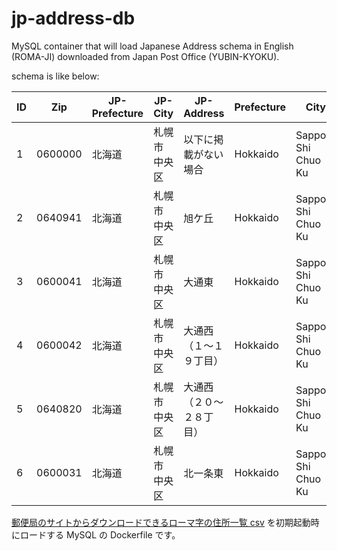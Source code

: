 # jp-address-db

MySQL container that will load Japanese Address schema in English (ROMA-JI) downloaded from Japan Post Office (YUBIN-KYOKU).

schema is like below:

| ID | Zip | JP-Prefecture | JP-City | JP-Address | Prefecture | City | Address |
|---|---|---|---|---|---|---|---|
| 1 | 0600000 | 北海道 | 札幌市　中央区 | 以下に掲載がない場合 | Hokkaido | Sapporo Shi Chuo Ku | 以下に掲載がない場合 |
| 2 | 0640941 | 北海道 | 札幌市　中央区 | 旭ケ丘 | Hokkaido | Sapporo Shi Chuo Ku | Asahigaoka |
| 3 | 0600041 | 北海道 | 札幌市　中央区 | 大通東 | Hokkaido | Sapporo Shi Chuo Ku | Odorihigashi |
| 4 | 0600042 | 北海道 | 札幌市　中央区 | 大通西（１～１９丁目） | Hokkaido | Sapporo Shi Chuo Ku | Odorinishi(1-19-Chome) |
| 5 | 0640820 | 北海道 | 札幌市　中央区 | 大通西（２０～２８丁目） | Hokkaido | Sapporo Shi Chuo Ku | Odorinishi(20-28-Chome) |
| 6 | 0600031 | 北海道 | 札幌市　中央区 | 北一条東 | Hokkaido | Sapporo Shi Chuo Ku | Kita1-Johigashi |

[郵便局のサイトからダウンロードできるローマ字の住所一覧 csv](https://www.post.japanpost.jp/zipcode/dl/roman-zip.html) を初期起動時にロードする MySQL の Dockerfile です。
